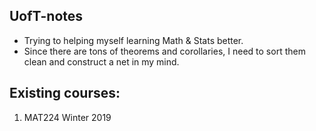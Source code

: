 ## UofT-notes
- Trying to helping myself learning Math & Stats better.
- Since there are tons of theorems and corollaries, I need to sort them clean and construct a net in my mind.
## Existing courses:
1. MAT224 Winter 2019
